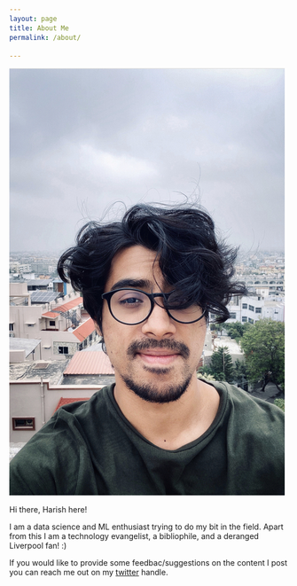 ```yaml
---
layout: page
title: About Me
permalink: /about/

---
```


![](../images/profile_pic.jpg)

Hi there, Harish here!

I am a data science and ML enthusiast trying to do my bit in the field. Apart from this I am a technology evangelist, a bibliophile, and a deranged Liverpool fan! :)

If you would like to provide some feedbac/suggestions on the content I post you can reach me out on my [twitter](https://twitter.com/harish3110) handle. 

